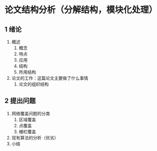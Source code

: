 # 论文结构分析（分解结构，模块化处理）
## 1 绪论
1. 概述
   1. 概念
   2. 特点
   3. 应用
   4. 结构
   5. 所用结构
2. 论文的工作：这篇论文主要做了什么事情
	1. 论文的组织结构

## 2 提出问题
1. 网络覆盖问题的分类
	1. 区域覆盖
	2. 点覆盖
	3. 栅栏覆盖
2. 现有算法的分析（优劣）
3. 小结